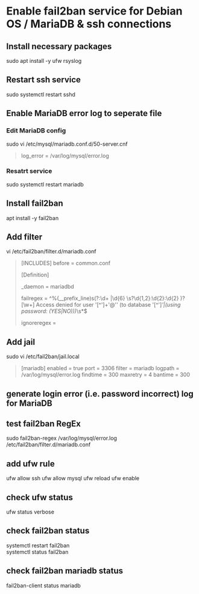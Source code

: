# Enable fail2ban service for Debian OS / MariaDB & ssh connections

## Install necessary packages  
sudo apt install -y ufw rsyslog  


## Restart ssh service
sudo systemctl restart sshd


## Enable MariaDB error log to seperate file

### Edit MariaDB config  
sudo vi /etc/mysql/mariadb.conf.d/50-server.cnf  
>log_error = /var/log/mysql/error.log  

### Resatrt service
sudo systemctl restart mariadb

## Install fail2ban
apt install -y fail2ban

## Add filter
vi /etc/fail2ban/filter.d/mariadb.conf

>[INCLUDES]
>before = common.conf
>
>[Definition]
>
>_daemon = mariadbd
>
>failregex = ^%(__prefix_line)s(?:\d+ |\d{6} \s?\d{1,2}:\d{2}:\d{2} )?\[\w+\] Access denied for user '[^']+'@'<HOST>' (to database '[^']*'|\(using password: (YES|NO)\))*\s*$
>
>ignoreregex =

## Add jail  
sudo vi /etc/fail2ban/jail.local  
>[mariadb]
>enabled   = true
>port      = 3306
>filter    = mariadb
>logpath   = /var/log/mysql/error.log
>findtime  = 300
>maxretry  = 4
>bantime   = 300

## generate login error (i.e. password incorrect) log for MariaDB

## test fail2ban RegEx
sudo fail2ban-regex /var/log/mysql/error.log /etc/fail2ban/filter.d/mariadb.conf

## add ufw rule
ufw allow ssh
ufw allow mysql
ufw reload
ufw enable

## check ufw status
ufw status verbose  

## check fail2ban status
systemctl restart fail2ban  
systemctl status fail2ban  

## check fail2ban mariadb status
fail2ban-client status mariadb
